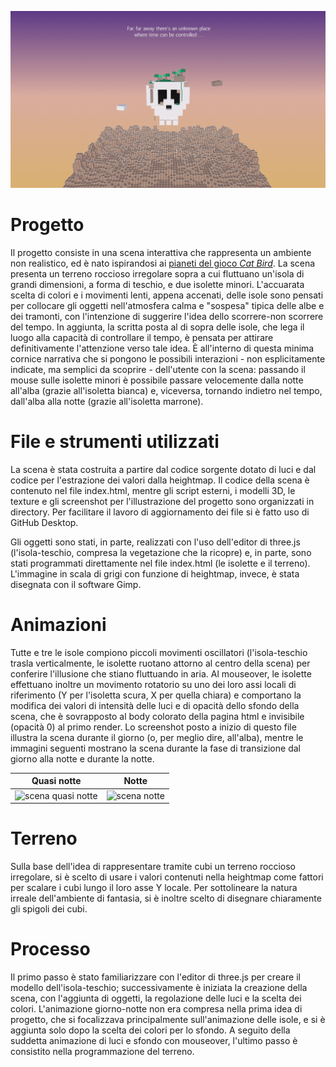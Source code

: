 ![scena](https://github.com/Interactive3DGraphicsCourse-UNIUD-2020/cubes2020-vulcano/blob/master/screenshots/Scene_with_text.png)

# Progetto
Il progetto consiste in una scena interattiva che rappresenta un ambiente non realistico, ed è nato ispirandosi ai [pianeti del gioco *Cat Bird*](https://cat-bird.fandom.com/wiki/Grasi). La scena presenta un terreno roccioso irregolare sopra a cui fluttuano un'isola di grandi dimensioni, a forma di teschio, e due isolette minori. L'accuarata scelta di colori e i movimenti lenti, appena accenati, delle isole sono pensati per collocare gli oggetti nell'atmosfera calma e "sospesa" tipica delle albe e dei tramonti, con l'intenzione di suggerire l'idea dello scorrere-non scorrere del tempo. In aggiunta, la scritta posta al di sopra delle isole, che lega il luogo alla capacità di controllare il tempo, è pensata per attirare definitivamente l'attenzione verso tale idea. È all'interno di questa minima cornice narrativa che si pongono le possibili interazioni - non esplicitamente indicate, ma semplici da scoprire - dell'utente con la scena: passando il mouse sulle isolette minori è possibile passare velocemente dalla notte all'alba (grazie all'isoletta bianca) e, viceversa, tornando indietro nel tempo, dall'alba alla notte (grazie all'isoletta marrone).

# File e strumenti utilizzati
La scena è stata costruita a partire dal codice sorgente dotato di luci e dal codice per l'estrazione dei valori dalla heightmap. Il codice della scena è contenuto nel file index.html, mentre gli script esterni, i modelli 3D, le texture e gli screenshot per l'illustrazione del progetto sono organizzati in directory. Per facilitare il lavoro di aggiornamento dei file si è fatto uso di GitHub Desktop.

Gli oggetti sono stati, in parte, realizzati con l'uso dell'editor di three.js (l'isola-teschio, compresa la vegetazione che la ricopre) e, in parte, sono stati programmati direttamente nel file index.html (le isolette e il terreno). L'immagine in scala di grigi con funzione di heightmap, invece, è stata disegnata con il software Gimp.

# Animazioni
Tutte e tre le isole compiono piccoli movimenti oscillatori (l'isola-teschio trasla verticalmente, le isolette ruotano attorno al centro della scena) per conferire l'illusione che stiano fluttuando in aria. Al mouseover, le isolette effettuano inoltre un movimento rotatorio su uno dei loro assi locali di riferimento (Y per l'isoletta scura, X per quella chiara) e comportano la modifica dei valori di intensità delle luci e di opacità dello sfondo della scena, che è sovrapposto al body colorato della pagina html e invisibile (opacità 0) al primo render. Lo screenshot posto a inizio di questo file illustra la scena durante il giorno (o, per meglio dire, all'alba), mentre le immagini seguenti mostrano la scena durante la fase di transizione dal giorno alla notte e durante la notte.

Quasi notte                |  Notte
:-------------------------:|:-------------------------:
![scena quasi notte](https://github.com/Interactive3DGraphicsCourse-UNIUD-2020/cubes2020-vulcano/blob/master/screenshots/Scene_almost_night.png)  |  ![scena notte](https://github.com/Interactive3DGraphicsCourse-UNIUD-2020/cubes2020-vulcano/blob/master/screenshots/Scene_night.png)

# Terreno
Sulla base dell'idea di rappresentare tramite cubi un terreno roccioso irregolare, si è scelto di usare i valori contenuti nella heightmap come fattori per scalare i cubi lungo il loro asse Y locale. Per sottolineare la natura irreale dell'ambiente di fantasia, si è inoltre scelto di disegnare chiaramente gli spigoli dei cubi.

# Processo
Il primo passo è stato familiarizzare con l'editor di three.js per creare il modello dell'isola-teschio; successivamente è iniziata la creazione della scena, con l'aggiunta di oggetti, la regolazione delle luci e la scelta dei colori. L'animazione giorno-notte non era compresa nella prima idea di progetto, che si focalizzava principalmente sull'animazione delle isole, e si è aggiunta solo dopo la scelta dei colori per lo sfondo. A seguito della suddetta animazione di luci e sfondo con mouseover, l'ultimo passo è consistito nella programmazione del terreno.
